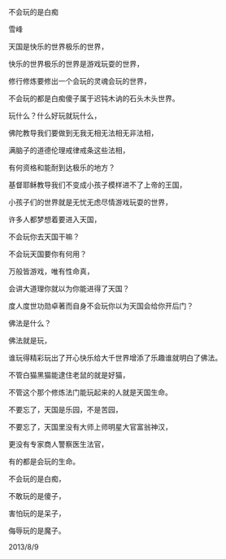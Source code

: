 不会玩的是白痴

雪峰


天国是快乐的世界极乐的世界，

快乐的世界极乐的世界是游戏玩耍的世界，

修行修炼要修出一个会玩的灵魂会玩的世界，

不会玩的都是白痴傻子属于迟钝木讷的石头木头世界。

玩什么？什么好玩就玩什么，

佛陀教导我们要做到无我无相无法相无非法相，

满脑子的道德伦理戒律戒条这些法相，

有何资格和能耐到达极乐的地方？

基督耶稣教导我们不变成小孩子模样进不了上帝的王国，

小孩子们的世界就是无忧无虑尽情游戏玩耍的世界，

许多人都梦想着要进入天国，

不会玩你去天国干嘛？

不会玩天国要你有何用？

万般皆游戏，唯有性命真，

会讲大道理你就以为你能进得了天国？

度人度世功勋卓著而自身不会玩你以为天国会给你开后门？

佛法是什么？

佛法就是玩，

谁玩得精彩玩出了开心快乐给大千世界增添了乐趣谁就明白了佛法。

不管白猫黑猫能逮住老鼠的就是好猫，

不管这个那个修炼法门能玩起来的人就是天国生命。

不要忘了，天国是乐园，不是苦园，

不要忘了，天国里没有大师上师明星大官富翁神汉，

更没有专家商人警察医生法官，

有的都是会玩的生命。

不会玩的是白痴，

不敢玩的是傻子，

害怕玩的是呆子，

侮辱玩的是魔子。

2013/8/9



